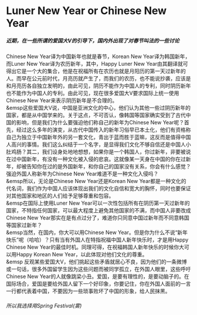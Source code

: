 <h1>Luner New Year or Chinese New Year</h1>
<h5>近期，在一些所谓的爱国大V的引导下，国内外出现了对春节叫法的一些讨论</h5>
<a>    Chinese New Year译为中国新年也就是春节，Korean New Year译为韩国新年，而Luner New Year译为农历新年，其中，Happy Luner New Year由其翻译就可得出它是一个大的集合，他是在祝福所有在农历也就是月阳历的第一天过新年的人。而早在公元前时代，月亮历就产生了，而我们的农历，也不能说抄袭，应该是和月亮历各自独立发明的，由此可见，阴历不能作为中国人的专利，同时阴历新年也不能作为中国人的专利。由此可见，现在很多爱国大V要求国际上统一使用Chinese New Year来表示阴历新年是不合理的。
<br>
    &emsp这些爱国大V说，中国是亚洲文化的中心，他们认为其他一些过阴历新年的国家，都是从中国学来的。关于这点，不可否认，像韩国等国家确实受到了古代中国的影响，但是我们为什么要强迫他们称自己的新年为Chinese New Year呢？首先，经过这么多年的演变，从古代中国传入的新年习俗早已本土化，他们有资格称自己为独立于中国新年外的另一套文化，青出于蓝而胜于蓝嘛，这反而是值得中国人高兴的事情。我们这么纠结于一个名字，是显得我们文化不够自信还是中国人小肚鸡肠？其二，我们设身处地地想想，如果你是一个韩国人，你过新年，非要被说在过中国新年，有没有一种文化被入侵的悲哀。这就像某一天身在中国的你在过新年，却被告知你在过的是外国新年，和你自己的国家没有关系，你会有什么感觉？强迫外国人称新年为Chinese New Year难道不是一种文化入侵吗？
<br>
    &emsp所以，无论是Chinese New Year还是Korean New Year都是一种文化的代名词，我们作为中国人应该体现出我们的文化自信和宽大的胸怀，同时也要保证对其他国家和地区的人们给予足够尊重和包容。
<br>
   &emsp在国际上使用Luner New Year可以一次性包括所有在阴历第一天过新年的国家，不特指任何国家，可以最大程度上避免其他国家的不满，而中国人非要改成Chinese New Year那实在是有点过分了，难道你只同意中国过新年而不同意韩国等国家过新年？
<br>
    &emsp当然，在国内，你大可以用Chinese New Year。但是你为什么不说“新年快乐”呢（哈哈）？只有当有外国人在特指祝福中国人新年快乐时，才是用Happy Chinese New Year的最佳时机。同理可得，在祝福韩国人新年快乐的时候你大可以用Happy Korean New Year，以此体现对他们文化的尊重。
<br>
   &emsp 反观某些爱国大V，他们挑起这些矛盾就居心不良，因为他们的一条微博或一句话，很多外国留学生因为这些问题而被同学孤立，在外国人眼里，这些呼吁Chinese New Year的人就像跳梁小丑。爱国，是要有理性的，是要动脑子的。在国际场合，爱国是要给外国人留下一个好印象，你要记住，你在外国人面前的一言一行都代表着中国，不要因为一些琐事败坏了中国的形象，给人民抹黑。
<br>
    </a>
    <h6>
    所以我选择用Spring Festival(雾)
    </h6>
